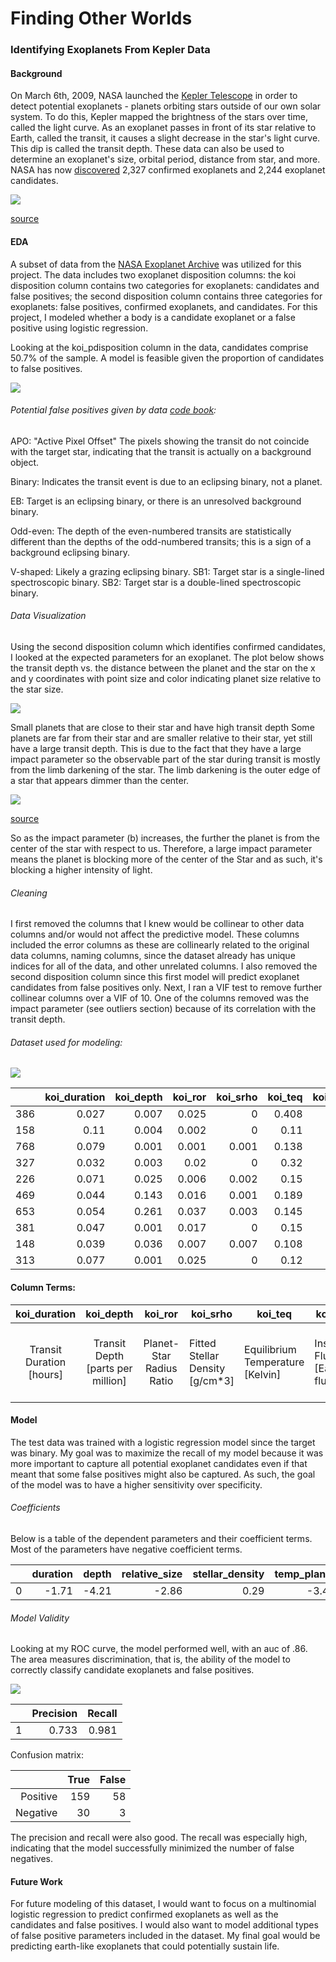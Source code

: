 # Finding Other Worlds
### Identifying Exoplanets From Kepler Data

#### Background
On March 6th, 2009, NASA launched the [Kepler Telescope](https://www.nasa.gov/mission_pages/kepler/launch/index.html) in order to detect potential exoplanets - planets orbiting stars outside of our own solar system. To do this, Kepler mapped the brightness of the stars over time, called the light curve. As an exoplanet passes in front of its star relative to Earth, called the transit, it causes a slight decrease in the star's light curve. This dip is called the transit depth. These data can also be used to determine an exoplanet's size, orbital period, distance from star, and more. NASA has now [discovered](https://www.nasa.gov/kepler/discoveries) 2,327 confirmed exoplanets and 2,244 exoplanet candidates.

![](./images/transitgif2.gif)

[ source](https://www.cfa.harvard.edu/~avanderb/tutorial/tutorial.html)



#### EDA
A subset of data from the [NASA Exoplanet Archive](https://exoplanetarchive.ipac.caltech.edu/cgi-bin/TblView/nph-tblView?app=ExoTbls&config=koi) was utilized for this project. The data includes two exoplanet disposition columns: the koi disposition column contains two categories for exoplanets: candidates and false positives; the second disposition column contains three categories for exoplanets: false positives, confirmed exoplanets, and candidates. For this project, I modeled whether a body is a candidate exoplanet or a false positive using logistic regression.

Looking at the koi_pdisposition column in the data,  candidates comprise 50.7% of the sample. A model is feasible given the proportion of candidates to false positives.

![](./images/chart.png)

###### Potential false positives given by data [code book](https://exoplanetarchive.ipac.caltech.edu/docs/API_kepcandidate_columns.html#pdisposition):

APO: "Active Pixel Offset" The pixels showing the transit do not coincide with the target star, indicating that the transit is actually on a background object.

Binary: Indicates the transit event is due to an eclipsing binary, not a planet.  

EB: Target is an eclipsing binary, or there is an unresolved background binary.

Odd-even: The depth of the even-numbered transits are statistically different than the depths of the odd-numbered transits; this is a sign of a background eclipsing binary.

V-shaped: Likely a grazing eclipsing binary.
SB1: Target star is a single-lined spectroscopic binary.
SB2: Target star is a double-lined spectroscopic binary.

###### Data Visualization
Using the second disposition column which identifies confirmed candidates, I looked at the expected parameters for an exoplanet. The plot below shows the transit depth vs. the distance between the planet and the star on the x and y coordinates with point size and color indicating planet size relative to the star size.  

![](./images/scatter_plot_colorlegend.png)

Small planets that are close to their star and have high transit depth
Some planets are far from their star and are smaller relative to their star, yet still have a large transit depth. This is due to the fact that they have a large impact parameter so the observable part of the star during transit is mostly from the limb darkening of the star. The limb darkening is the outer edge of a star that appears dimmer than the center.


![](./images/impact_parameter.png)

[source](https://www.paulanthonywilson.com/exoplanets/exoplanet-detection-techniques/the-exoplanet-transit-method/)

So as the impact parameter (b) increases, the further the planet is from the center of the star with respect to us.
Therefore, a large impact parameter means the planet is blocking more of the center of the Star and as such, it's blocking a higher intensity of light.

###### Cleaning
I first removed the columns that I knew would be collinear to other data columns and/or would not affect the predictive model. These columns included the error columns as these are collinearly related to the original data columns, naming columns, since the dataset already has unique indices for all of the data, and other unrelated columns. I also removed the second disposition column since this first model will predict exoplanet candidates from false positives only.
Next, I ran a VIF test to remove further collinear columns over a VIF of 10. One of the columns removed was the impact parameter (see outliers section) because of its correlation with the transit depth.

###### Dataset used for modeling:

![](./images/corr_plot.png)

|     |   koi_duration  |   koi_depth |   koi_ror |   koi_srho |   koi_teq |   koi_insol |   koi_dor |   koi_num_transits |   koi_slogg |   koi_srad |
|----:|---------------:|------------:|----------:|-----------:|----------:|------------:|----------:|-------------------:|------------:|-----------:|
| 386 |          0.027 |       0.007 |     0.025 |      0     |     0.408 |       0.028 |         0 |              0.316 |       0.655 |      0.026 |
| 158 |          0.11  |       0.004 |     0.002 |      0     |     0.11  |       0     |         0 |              0.033 |       0.819 |      0.009 |
| 768 |          0.079 |       0.001 |     0.001 |      0.001 |     0.138 |       0     |         0 |              0.048 |       0.8   |      0.01  |
| 327 |          0.032 |       0.003 |     0.02  |      0     |     0.32  |       0.011 |         0 |              0.8   |       0.83  |      0.007 |
| 226 |          0.071 |       0.025 |     0.006 |      0.002 |     0.15  |       0.001 |         0 |              0.066 |       0.818 |      0.009 |
| 469 |          0.044 |       0.143 |     0.016 |      0.001 |     0.189 |       0.001 |         0 |              0.193 |       0.834 |      0.008 |
| 653 |          0.054 |       0.261 |     0.037 |      0.003 |     0.145 |       0     |         0 |              0.073 |       0.813 |      0.009 |
| 381 |          0.047 |       0.001 |     0.017 |      0     |     0.15  |       0.001 |         0 |              0.073 |       0.801 |      0.009 |
| 148 |          0.039 |       0.036 |     0.007 |      0.007 |     0.108 |       0     |         0 |              0.051 |       0.842 |      0.007 |
| 313 |          0.077 |       0.001 |     0.025 |      0     |     0.12  |       0     |         0 |              0.027 |       0.766 |      0.011 |


#### Column Terms:

|       koi_duration       |             koi_depth             |          koi_ror         | koi_srho                         | koi_teq                           | koi_insol                     | koi_dor                                | koi_num_transits   | koi_slogg                                | koi_srad                      |
|:------------------------:|:---------------------------------:|:------------------------:|----------------------------------|-----------------------------------|-------------------------------|----------------------------------------|--------------------|------------------------------------------|-------------------------------|
| Transit Duration [hours] | Transit Depth [parts per million] | Planet-Star Radius Ratio | Fitted Stellar Density  [g/cm*3] | Equilibrium Temperature  [Kelvin] | Insolation Flux  [Earth flux] | Planet-Star Distance  over Star Radius | Number of Transits | Stellar Surface Gravity  [log10(cm s-2)] | Stellar Radius  [solar radii] |

#### Model

The test data was trained with a logistic regression model since the target was binary. My goal was to maximize the recall of my model because it was more important to capture all potential exoplanet candidates even if that meant that some false positives might also be captured. As such, the goal of the model was to have a higher sensitivity over specificity.

###### Coefficients
Below is a table of the dependent parameters and their coefficient terms. Most of the parameters have negative coefficient terms.

|    |   duration |   depth |   relative_size |   stellar_density |   temp_planet |   insolation_flux |   num_transits |   stellar_surface_gravity |   stellar_radius |
|---:|-----------:|--------:|----------------:|------------------:|--------------:|------------------:|---------------:|--------------------------:|-----------------:|
|  0 |      -1.71 |   -4.21 |           -2.86 |              0.29 |         -3.43 |              0.29 |           -2.6 |                      1.08 |            -0.12 |

###### Model Validity

Looking at my ROC curve, the model performed well, with an auc of .86. The area measures discrimination, that is, the ability of the model to correctly classify candidate exoplanets and false positives.

![](./images/plotting_roc.png)


|    |   Precision |   Recall |
|---:|------------:|---------:|
|  1 |       0.733 |    0.981 |

Confusion matrix:

|        |True|False|
|-------:|---:|----:|
|Positive|159 |58   |
|Negative|30  |3    |

The precision and recall were also good. The recall was especially high, indicating that the model successfully minimized the number of false negatives.

#### Future Work
For future modeling of this dataset, I would want to focus on a multinomial logistic regression to predict  confirmed exoplanets as well as the candidates and false positives. I would also want to model additional types of false positive parameters included in the dataset. My final goal would be predicting earth-like exoplanets that could potentially sustain life.
